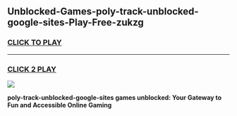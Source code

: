 
## Unblocked-Games-poly-track-unblocked-google-sites-Play-Free-zukzg
<h3>
<a href="https://premium76.site?title=poly-track-unblocked-google-sites&ref=23A">CLICK TO PLAY</a></h3>
<hr>

<h3>
<a href="https://premium76.site?title=poly-track-unblocked-google-sites&ref=23A">CLICK 2 PLAY</a>
  
</h3>

<a href="https://premium76.site?title=poly-track-unblocked-google-sites&ref=23A"><img src="https://clearcache.store/games.png"></a>


**poly-track-unblocked-google-sites games unblocked: Your Gateway to Fun and Accessible Online Gaming**
